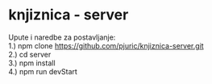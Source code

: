 # knjiznica - server <br/>
Upute i naredbe za postavljanje: <br/>
1.) npm clone https://github.com/pjuric/knjiznica-server.git <br/>
2.) cd server <br/>
3.) npm install <br/>
4.) npm run devStart
